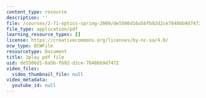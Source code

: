 ```yaml
---
content_type: resource
description: ''
file: /courses/2-71-optics-spring-2009/de5506d16a5bfb92d2ce78486b9d7472_X6cea7dAhBc.pdf
file_type: application/pdf
learning_resource_types: []
license: https://creativecommons.org/licenses/by-nc-sa/4.0/
ocw_type: OCWFile
resourcetype: Document
title: 3play pdf file
uid: de5506d1-6a5b-fb92-d2ce-78486b9d7472
video_files:
  video_thumbnail_file: null
video_metadata:
  youtube_id: null
---
```

